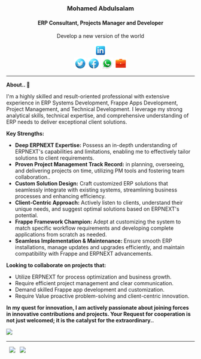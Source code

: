 <div align="center">
<!--<a href=""><img src="/Mohamed Abdulsalam/public/images/my profile.jpg" height="400"> </a> -->
    <h3>Mohamed Abdulsalam</h3>
    <h4>ERP Consultant, Projects Manager and Developer</h4>
    <p align="center">
        <p>Develop a new version of the world</p>
    </p>
      
[![linkedin](https://github.com/MohamedAbdulsalam96/MohamedAbdulsalam96/blob/master/Mohamed%20Abdulsalam/public/images/linkedin-32.png)](https://www.linkedin.com/in/mohamedabdulsalam96)		
[![twitter](https://github.com/MohamedAbdulsalam96/MohamedAbdulsalam96/blob/master/Mohamed%20Abdulsalam/public/images/twitter-32.png)](https://twitter.com/MohamedAlqadasi?t=b0PhbTbVmK_Gqm0IPdI51w&s=09)
[![facebook](https://github.com/MohamedAbdulsalam96/MohamedAbdulsalam96/blob/master/Mohamed%20Abdulsalam/public/images/facebook-32.png)](https://www.facebook.com/profile.php?id=100006434417374)
[![whatsapp](https://github.com/MohamedAbdulsalam96/MohamedAbdulsalam96/blob/master/Mohamed%20Abdulsalam/public/images/whatsapp-32.png)](https://wa.me/c/967774368459)
[![service](https://github.com/MohamedAbdulsalam96/MohamedAbdulsalam96/blob/master/Mohamed%20Abdulsalam/public/images/briefcase-32.png)](https://discuss.erpnext.com/u/mohamedabdulsalam/summary)

<!-- [https://discuss.erpnext.com](https://discuss.erpnext.com/u/mohamedabdulsalam/summary) -->

</div>

<!--End Header and Icons  -->
  <hr>
  
**About.. 👋**

I'm a highly skilled and result-oriented professional with extensive experience in ERP Systems Development, Frappe Apps Development, Project Management, and Technical Development. I leverage my strong analytical skills, technical expertise, and comprehensive understanding of ERP needs to deliver exceptional client solutions.

**Key Strengths:**

* **Deep ERPNEXT Expertise:** 
Possess an in-depth understanding of ERPNEXT's capabilities and limitations, enabling me to effectively tailor solutions to client requirements.
* **Proven Project Management Track Record:** in planning, overseeing, and delivering projects on time, utilizing PM tools and fostering team collaboration..
* **Custom Solution Design:** Craft customized ERP solutions that seamlessly integrate with existing systems, streamlining business processes and enhancing efficiency.
* **Client-Centric Approach:** Actively listen to clients, understand their unique needs, and suggest optimal solutions based on ERPNEXT's potential.
* **Frappe Framework Champion:** Adept at customizing the system to match specific workflow requirements and developing complete applications from scratch as needed.
* **Seamless Implementation & Maintenance:** Ensure smooth ERP installations, manage updates and upgrades efficiently, and maintain compatibility with Frappe and ERPNEXT advancements.

**Looking to collaborate on projects that:**
* Utilize ERPNEXT for process optimization and business growth.
* Require efficient project management and clear communication.
* Demand skilled Frappe app development and customization.
* Require Value proactive problem-solving and client-centric innovation.

**In my quest for innovation, I am actively passionate about joining forces in innovative contributions and projects. Your Request for cooperation is not just welcomed; it is the catalyst for the extraordinary..**

![](https://komarev.com/ghpvc/?username=MohamedAbdulsalam96)
**************
<p align="left">
  <img width="48%" src="https://github-readme-stats.vercel.app/api?username=MohamedAbdulsalam96&show_icons=true&theme=radical&count_private=true&include_all_commits=true" /> 
  <img width="48%" src="https://github-readme-streak-stats.herokuapp.com/?user=MohamedAbdulsalam96&theme=radical" />
</p>  



